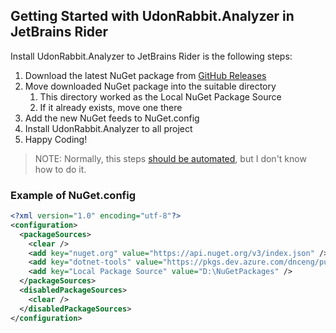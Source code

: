 ## Getting Started with UdonRabbit.Analyzer in JetBrains Rider

Install UdonRabbit.Analyzer to JetBrains Rider is the following steps:

1. Download the latest NuGet package from [GitHub Releases](https://github.com/mika-f/UdonRabbit.Analyzer/releases/latest)
1. Move downloaded NuGet package into the suitable directory
   1. This directory worked as the Local NuGet Package Source
   1. If it already exists, move one there
1. Add the new NuGet feeds to NuGet.config
1. Install UdonRabbit.Analyzer to all project
1. Happy Coding!

> NOTE: Normally, this steps [should be automated](https://docs.microsoft.com/en-us/visualstudio/gamedev/unity/extensibility/customize-project-files-created-by-vstu?view=vs-2019), but I don't know how to do it.

### Example of NuGet.config

```xml
<?xml version="1.0" encoding="utf-8"?>
<configuration>
  <packageSources>
    <clear />
    <add key="nuget.org" value="https://api.nuget.org/v3/index.json" />
    <add key="dotnet-tools" value="https://pkgs.dev.azure.com/dnceng/public/_packaging/dotnet-tools/nuget/v3/index.json" />
    <add key="Local Package Source" value="D:\NuGetPackages" />
  </packageSources>
  <disabledPackageSources>
    <clear />
  </disabledPackageSources>
</configuration>

```
